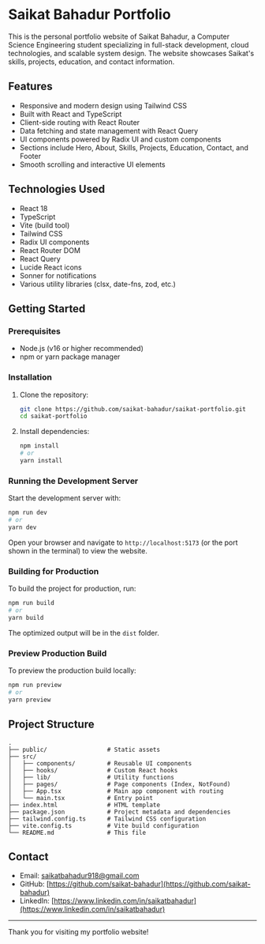 # Saikat Bahadur Portfolio

This is the personal portfolio website of Saikat Bahadur, a Computer Science Engineering student specializing in full-stack development, cloud technologies, and scalable system design. The website showcases Saikat's skills, projects, education, and contact information.

## Features

- Responsive and modern design using Tailwind CSS
- Built with React and TypeScript
- Client-side routing with React Router
- Data fetching and state management with React Query
- UI components powered by Radix UI and custom components
- Sections include Hero, About, Skills, Projects, Education, Contact, and Footer
- Smooth scrolling and interactive UI elements

## Technologies Used

- React 18
- TypeScript
- Vite (build tool)
- Tailwind CSS
- Radix UI components
- React Router DOM
- React Query
- Lucide React icons
- Sonner for notifications
- Various utility libraries (clsx, date-fns, zod, etc.)

## Getting Started

### Prerequisites

- Node.js (v16 or higher recommended)
- npm or yarn package manager

### Installation

1. Clone the repository:

   ```bash
   git clone https://github.com/saikat-bahadur/saikat-portfolio.git
   cd saikat-portfolio
   ```

2. Install dependencies:

   ```bash
   npm install
   # or
   yarn install
   ```

### Running the Development Server

Start the development server with:

```bash
npm run dev
# or
yarn dev
```

Open your browser and navigate to `http://localhost:5173` (or the port shown in the terminal) to view the website.

### Building for Production

To build the project for production, run:

```bash
npm run build
# or
yarn build
```

The optimized output will be in the `dist` folder.

### Preview Production Build

To preview the production build locally:

```bash
npm run preview
# or
yarn preview
```

## Project Structure

```
.
├── public/                 # Static assets
├── src/
│   ├── components/         # Reusable UI components
│   ├── hooks/              # Custom React hooks
│   ├── lib/                # Utility functions
│   ├── pages/              # Page components (Index, NotFound)
│   ├── App.tsx             # Main app component with routing
│   └── main.tsx            # Entry point
├── index.html              # HTML template
├── package.json            # Project metadata and dependencies
├── tailwind.config.ts      # Tailwind CSS configuration
├── vite.config.ts          # Vite build configuration
└── README.md               # This file
```

## Contact

- Email: saikatbahadur918@gmail.com
- GitHub: [https://github.com/saikat-bahadur](https://github.com/saikat-bahadur)
- LinkedIn: [https://www.linkedin.com/in/saikatbahadur](https://www.linkedin.com/in/saikatbahadur)

---

Thank you for visiting my portfolio website!
